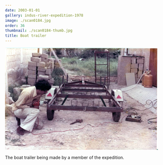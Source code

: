 ```yaml
---
date: 2003-01-01
gallery: indus-river-expedition-1978
image: ./scan0184.jpg
order: 36
thumbnail: ./scan0184-thumb.jpg
title: Boat trailer
---
```


![Boat trailer](./scan0184.jpg)

The boat trailer being made by a member of the expedition.